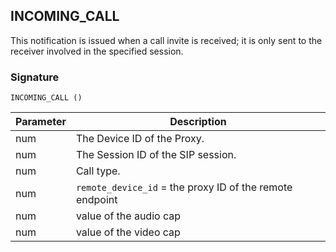 ## INCOMING\_CALL

This notification is issued when a call invite is received; it is only sent to the receiver involved in the specified session.


### Signature

`INCOMING_CALL ()`


| Parameter | Description |
| --- | --- |
| num | The Device ID of the Proxy. |
| num | The Session ID of the SIP session. |
| num | Call type. |
| num | `remote_device_id` = the proxy ID of the remote endpoint |
| num | value of the audio cap |
| num | value of the video cap |
